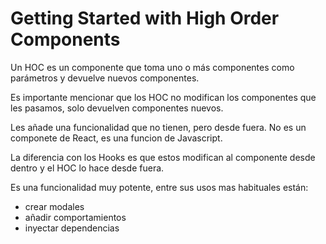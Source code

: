 # Getting Started with High Order Components

Un HOC es un componente que toma uno o más componentes como parámetros y devuelve nuevos componentes.

Es importante mencionar que los HOC no modifican los componentes que les pasamos, solo devuelven componentes nuevos.

Les añade una funcionalidad que no tienen, pero desde fuera. No es un componete de React, es una funcion de Javascript.

La diferencia con los Hooks es que estos modifican al componente desde dentro y el HOC lo hace desde fuera. 

Es una funcionalidad muy potente, entre sus usos mas habituales están: 
- crear modales
- añadir comportamientos
- inyectar dependencias
